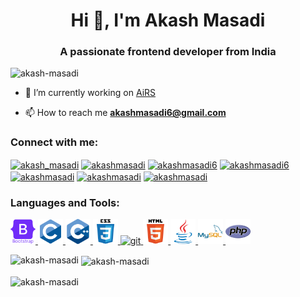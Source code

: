 <h1 align="center">Hi 👋, I'm Akash Masadi</h1>
<h3 align="center">A passionate frontend developer from India</h3>

<p align="left"> <img src="https://komarev.com/ghpvc/?username=akash-masadi&label=Profile%20views&color=0e75b6&style=flat" alt="akash-masadi" /> </p>

- 🔭 I’m currently working on [AiRS](https://github.com/akash-masadi/AiRS)

- 📫 How to reach me **akashmasadi6@gmail.com**

<h3 align="left">Connect with me:</h3>
<p align="left">
<a href="https://twitter.com/akash_masadi" target="blank"><img align="center" src="https://raw.githubusercontent.com/rahuldkjain/github-profile-readme-generator/master/src/images/icons/Social/twitter.svg" alt="akash_masadi" height="30" width="40" /></a>
<a href="https://linkedin.com/in/akashmasadi" target="blank"><img align="center" src="https://raw.githubusercontent.com/rahuldkjain/github-profile-readme-generator/master/src/images/icons/Social/linked-in-alt.svg" alt="akashmasadi" height="30" width="40" /></a>
<a href="https://www.codechef.com/users/akashmasadi6" target="blank"><img align="center" src="https://cdn.jsdelivr.net/npm/simple-icons@3.1.0/icons/codechef.svg" alt="akashmasadi6" height="30" width="40" /></a>
<a href="https://www.hackerrank.com/akashmasadi6" target="blank"><img align="center" src="https://raw.githubusercontent.com/rahuldkjain/github-profile-readme-generator/master/src/images/icons/Social/hackerrank.svg" alt="akashmasadi6" height="30" width="40" /></a>
<a href="https://codeforces.com/profile/akashmasadi" target="blank"><img align="center" src="https://raw.githubusercontent.com/rahuldkjain/github-profile-readme-generator/master/src/images/icons/Social/codeforces.svg" alt="akashmasadi" height="30" width="40" /></a>
<a href="https://www.leetcode.com/akashmasadi" target="blank"><img align="center" src="https://raw.githubusercontent.com/rahuldkjain/github-profile-readme-generator/master/src/images/icons/Social/leet-code.svg" alt="akashmasadi" height="30" width="40" /></a>
<a href="https://auth.geeksforgeeks.org/user/akashmasadi" target="blank"><img align="center" src="https://raw.githubusercontent.com/rahuldkjain/github-profile-readme-generator/master/src/images/icons/Social/geeks-for-geeks.svg" alt="akashmasadi" height="30" width="40" /></a>
</p>

<h3 align="left">Languages and Tools:</h3>
<p align="left"> <a href="https://getbootstrap.com" target="_blank" rel="noreferrer"> <img src="https://raw.githubusercontent.com/devicons/devicon/master/icons/bootstrap/bootstrap-plain-wordmark.svg" alt="bootstrap" width="40" height="40"/> </a> <a href="https://www.cprogramming.com/" target="_blank" rel="noreferrer"> <img src="https://raw.githubusercontent.com/devicons/devicon/master/icons/c/c-original.svg" alt="c" width="40" height="40"/> </a> <a href="https://www.w3schools.com/cpp/" target="_blank" rel="noreferrer"> <img src="https://raw.githubusercontent.com/devicons/devicon/master/icons/cplusplus/cplusplus-original.svg" alt="cplusplus" width="40" height="40"/> </a> <a href="https://www.w3schools.com/css/" target="_blank" rel="noreferrer"> <img src="https://raw.githubusercontent.com/devicons/devicon/master/icons/css3/css3-original-wordmark.svg" alt="css3" width="40" height="40"/> </a> <a href="https://git-scm.com/" target="_blank" rel="noreferrer"> <img src="https://www.vectorlogo.zone/logos/git-scm/git-scm-icon.svg" alt="git" width="40" height="40"/> </a> <a href="https://www.w3.org/html/" target="_blank" rel="noreferrer"> <img src="https://raw.githubusercontent.com/devicons/devicon/master/icons/html5/html5-original-wordmark.svg" alt="html5" width="40" height="40"/> </a> <a href="https://www.java.com" target="_blank" rel="noreferrer"> <img src="https://raw.githubusercontent.com/devicons/devicon/master/icons/java/java-original.svg" alt="java" width="40" height="40"/> </a> <a href="https://www.mysql.com/" target="_blank" rel="noreferrer"> <img src="https://raw.githubusercontent.com/devicons/devicon/master/icons/mysql/mysql-original-wordmark.svg" alt="mysql" width="40" height="40"/> </a> <a href="https://www.php.net" target="_blank" rel="noreferrer"> <img src="https://raw.githubusercontent.com/devicons/devicon/master/icons/php/php-original.svg" alt="php" width="40" height="40"/> </a> </p>

<p><img align="left" src="https://github-readme-stats.vercel.app/api/top-langs?username=akash-masadi&show_icons=true&locale=en&layout=compact" alt="akash-masadi" /></p>

<p>&nbsp;<img align="center" src="https://github-readme-stats.vercel.app/api?username=akash-masadi&show_icons=true&theme=dark&locale=en" alt="akash-masadi" /></p>

<p><img align="center" src="https://github-readme-streak-stats.herokuapp.com/?user=akash-masadi&" alt="akash-masadi" /></p>
